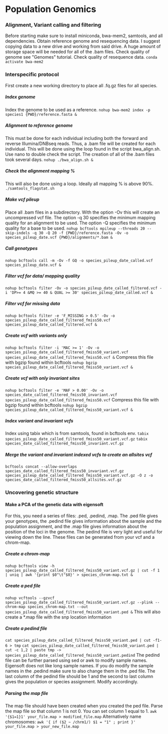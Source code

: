 # Population Genomics
### Alignment, Variant calling and filtering
Before starting make sure to install miniconda, bwa-mem2, samtools, and all dependencies. Obtain reference genome and resequencing data. I suggest copying data to a new drive and working from said drive. A huge amount of storage space will be needed for all of the .bam files. Check quality of genome see "Genomes" tutorial. Check quality of resequence data.
```conda activate bwa-mem2```
### Interspecific protocol
First create a new working directory to place all .fq.gz files for all species.
##### Index genome
Index the genome to be used as a reference.
```nohup bwa-mem2 index -p species1 {PWD}/reference.fasta &```
##### Alignment to reference genome
This must be done for each individual including both the forward and reverse Illumina/DNBseq reads. Thus, a .bam file will be created for each individual. This will be done using the loop found in the script bwa_align.sh. Use nano to double check the script. The creation of all of the .bam files took several days.
```nohup ./bwa_align.sh &```
##### Check the alignment mapping %
This will also be done using a loop. Ideally all mapping % is above 90%.
```./samtools_flagstat.sh```
##### Make vcf pileup
Place all .bam files in a subdirectory. With the option -Ov this will create an uncompressed vcf file. The option -q 30 specifies the minimum mapping quality for an alignment to be used. The option -Q specifies the minimum quality for a base to be used.
```nohup bcftools mpileup --threads 20 --skip-indels -q 30 -Q 20 -f {PWD}/reference.fasta -Ov -o species_pileup_date.vcf {PWD}/alignments/*.bam &```
##### Call genotypes
```nohup bcftools call -m -Ov -f GQ -o species_pileup_date_called.vcf species_pileup_date.vcf & ```
##### Filter vcf for data/ mapping quality
```nohup bcftools filter -Ov -o species_pileup_date_called_filtered.vcf -i 'DP>= 4 &MQ >= 40 & QUAL >= 30' species_pileup_date_called.vcf & ```
##### Filter vcf for missing data
```nohup bcftools filter -e 'F_MISSING > 0.5' -Ov -o species_pileup_date_called_filtered_fmiss50.vcf species_pileup_date_called_filtered.vcf &```
##### Create vcf with variants only
```nohup bcftools filter -i 'MAC >= 1' -Ov -o species_pileup_date_called_filtered_fmiss50_variant.vcf species_pileup_date_called_filtered_fmiss50.vcf &```
Compress this file with bgzip found within bcftools
```nohup bgzip species_pileup_date_called_filtered_fmiss50_variant.vcf &```
##### Create vcf with only invariant sites
```nohup bcftools filter -e 'MAF > 0.00' -Ov -o species_date_called_filtered_fmiss50_invariant.vcf species_pileup_date_called_filtered_fmiss50.vcf```
Compress this file with bgzip found within bcftools
```nohup bgzip species_pileup_date_called_filtered_fmiss50_variant.vcf &```
##### Index variant and invariant vcfs
Index using tabix which is from samtools, found in bcftools env.
```tabix species_pileup_date_called_filtered_fmiss50_variant.vcf.gz```
```tabix species_date_called_filtered_fmiss50_invariant.vcf.gz```
##### Merge the variant and invariant indexed vcfs to create an allsites vcf
```bcftools concat --allow-overlaps species_date_called_filtered_fmiss50_invariant.vcf.gz species_pileup_date_called_filtered_fmiss50_variant.vcf.gz -O z -o species_date_called_filtered_fmiss50_allsites.vcf.gz```

### Uncovering genetic structure
#### Make a PCA of the genetic data with eigensoft
For this, you need a series of files: .ped, .pedind, .map. The .ped file gives your genotypes, the .pedind file gives information about the sample and the population assignment, and the .map file gives information about the position of the loci in the genome. The pedind file is very light and useful for viewing down the line. These files can be generated from your vcf and a chrom-map.
##### Create a chrom-map
```nohup bcftools view -h species_pileup_date_called_filtered_fmiss50_variant.vcf.gz | cut -f 1 | uniq | awk '{print $0"\t"$0}' > species_chrom-map.txt & ```
##### Create a ped file
```nohup vcftools --gzvcf species_pileup_date_called_filtered_fmiss50_variant.vcf.gz --plink --chrom-map species_chrom-map.txt --out species_pileup_date_called_filtered_fmiss50_variant.ped &```
This will also create a *.map file with the snp location information
##### Create a pedind file
```cat species_pileup_date_called_filtered_fmiss50_variant.ped | cut -f1-6 > tmp```
```cat species_pileup_date_called_filtered_fmiss50_variant.ped | cut -c 1,2 | paste tmp -> species_pileup_date_called_filtered_fmiss50_variant.pedind```
The pedind file can be further parsed using sed or awk to modify sample names. Eigensoft does not like long sample names. If you do modify the sample names in the .pedind make sure to also change them in the .ped file. The last column of the pedind file should be 1 and the second to last column gives the population or species assignment. Modify accordingly.
##### Parsing the map file
The map file should have been created when you created the ped file. Parse the map file so that column 1 is not 0. You can set column 1 equal to 1. 
```awk '{$1=1}1' your_file.map > modified_file.map```
Alternatively name chromosomes:
```awk '{ if ($2 ~ /chrm1/) $1 = "1" ; print }' your_file.map > your_new_file.map```



